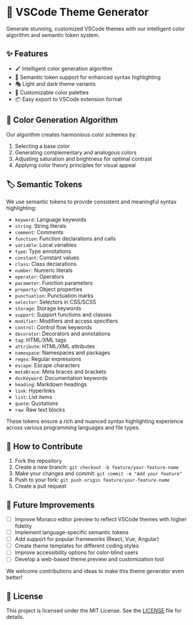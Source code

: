 # 🎨 VSCode Theme Generator

Generate stunning, customized VSCode themes with our intelligent color algorithm and semantic token system.

## ✨ Features

- 🖌️ Intelligent color generation algorithm
- 🧠 Semantic token support for enhanced syntax highlighting
- 🎭 Light and dark theme variants
- 🔧 Customizable color palettes
- 📦 Easy export to VSCode extension format

## 🧬 Color Generation Algorithm

Our algorithm creates harmonious color schemes by:

1. Selecting a base color
2. Generating complementary and analogous colors
3. Adjusting saturation and brightness for optimal contrast
4. Applying color theory principles for visual appeal

## 🏷️ Semantic Tokens

We use semantic tokens to provide consistent and meaningful syntax highlighting:

- `keyword`: Language keywords
- `string`: String literals
- `comment`: Comments
- `function`: Function declarations and calls
- `variable`: Local variables
- `type`: Type annotations
- `constant`: Constant values
- `class`: Class declarations
- `number`: Numeric literals
- `operator`: Operators
- `parameter`: Function parameters
- `property`: Object properties
- `punctuation`: Punctuation marks
- `selector`: Selectors in CSS/SCSS
- `storage`: Storage keywords
- `support`: Support functions and classes
- `modifier`: Modifiers and access specifiers
- `control`: Control flow keywords
- `decorator`: Decorators and annotations
- `tag`: HTML/XML tags
- `attribute`: HTML/XML attributes
- `namespace`: Namespaces and packages
- `regex`: Regular expressions
- `escape`: Escape characters
- `metaBrace`: Meta braces and brackets
- `docKeyword`: Documentation keywords
- `heading`: Markdown headings
- `link`: Hyperlinks
- `list`: List items
- `quote`: Quotations
- `raw`: Raw text blocks

These tokens ensure a rich and nuanced syntax highlighting experience across various programming languages and file types.

## 🤝 How to Contribute

1. Fork the repository
2. Create a new branch: `git checkout -b feature/your-feature-name`
3. Make your changes and commit: `git commit -m "Add your feature"`
4. Push to your fork: `git push origin feature/your-feature-name`
5. Create a pull request

## 🚀 Future Improvements

- [ ] Improve Monaco editor preview to reflect VSCode themes with higher fidelity
- [ ] Implement language-specific semantic tokens
- [ ] Add support for popular frameworks (React, Vue, Angular)
- [ ] Create theme templates for different coding styles
- [ ] Improve accessibility options for color-blind users
- [ ] Develop a web-based theme preview and customization tool

We welcome contributions and ideas to make this theme generator even better!

## 📄 License

This project is licensed under the MIT License. See the [LICENSE](LICENSE) file for details.

